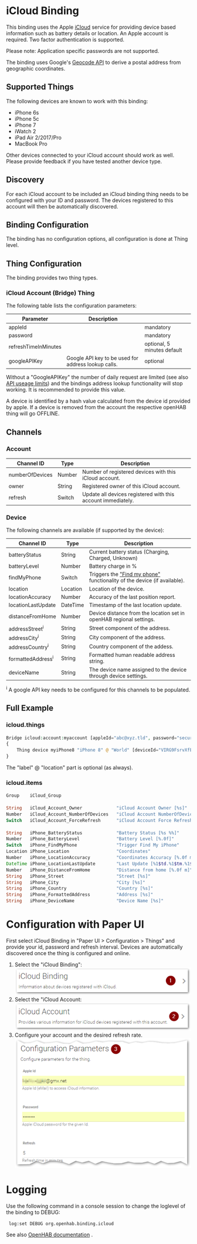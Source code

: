 # iCloud Binding

This binding uses the Apple [iCloud](https://www.apple.com/icloud/) service for providing device based information such as battery details or location.
An Apple account is required. Two factor authentication is supported.

Please note: Application specific passwords are not supported.

The binding uses Google's [Geocode API](https://developers.google.com/maps/documentation/geocoding/) to derive a postal address from geographic coordinates.

## Supported Things

The following devices are known to work with this binding:

* iPhone 6s
* iPhone 5c
* iPhone 7
* iWatch 2
* iPad Air 2/2017/Pro
* MacBook Pro

Other devices connected to your iCloud account should work as well.
Please provide feedback if you have tested another device type.

## Discovery

For each iCloud account to be included an iCloud binding thing needs to be configured with your ID and password.
The devices registered to this account will then be automatically discovered.

## Binding Configuration

The binding has no configuration options, all configuration is done at Thing level.

## Thing Configuration

The binding provides two thing types.

### iCloud Account (Bridge) Thing

The following table lists the configuration parameters:

| Parameter            | Description                                         |                             |
|----------------------|-----------------------------------------------------|-----------------------------|
| appleId              |                                                     | mandatory                   |
| password             |                                                     | mandatory                   |
| refreshTimeInMinutes |                                                     | optional, 5 minutes default |
| googleAPIKey         | Google API key to be used for address lookup calls. | optional                    |

Without a "GoogleAPIKey" the number of daily request are limited (see also [API useage limits](https://developers.google.com/maps/documentation/geocoding/usage-limitsv)) and the bindings address lookup functionality will stop working.
It is recommended to provide this value.

A device is identified by a hash value calculated from the device id provided by apple.
If a device is removed from the account the respective openHAB thing will go OFFLINE.

## Channels

### Account

| Channel ID          | Type   | Description                                                                                               |
|---------------------|--------|-----------------------------------------------------------------------------------------------------------|
| numberOfDevices     | Number | Number of registered devices with this iCloud account.                                                    |
| owner               | String | Registered owner of this iCloud account.                                                                  |
| refresh             | Switch | Update all devices registered with this account immediately.                                              |

### Device

The following channels are available (if supported by the device):

| Channel ID                   | Type     | Description                                                                                                                                 |
|------------------------------|----------|---------------------------------------------------------------------------------------------------------------------------------------------|
| batteryStatus                | String   | Current battery status (Charging, Charged, Unknown)                                                                                         |
| batteryLevel                 | Number   | Battery charge in %                                                                                                                         |
| findMyPhone                  | Switch   | Triggers the ["Find my phone"](https://support.apple.com/explore/find-my-iphone-ipad-mac-watch) functionality of the device (if available). |
| location                     | Location | Location of the device.                                                                                                                     |
| locationAccuracy             | Number   | Accuracy of the last position report.                                                                                                       |
| locationLastUpdate           | DateTime | Timestamp of the last location update.                                                                                                      |
| distanceFromHome             | Number   | Device distance from the location set in openHAB regional settings.                                                                         |
| addressStreet<sup>i</sup>    | String   | Street component of the address.                                                                                                            |
| addressCity<sup>i</sup>      | String   | City component of the address.                                                                                                              |
| addressCountry<sup>i</sup>   | String   | Country component of the addess.                                                                                                            |
| formattedAddress<sup>i</sup> | String   | Formatted human readable address string.                                                                                                    |
| deviceName                   | String   | The device name assigned to the device through device settings.                                                                             |
<sup>i</sup> A google API key needs to be configured for this channels to be populated.

## Full Example

### icloud.things

```php
Bridge icloud:account:myaccount [appleId="abc@xyz.tld", password="secure", refreshTimeInMinutes=5, googleAPIKey="abc123"]
{
    Thing device myiPhone8 "iPhone 8" @ "World" [deviceId="VIRG9FsrvXfE90ewVBA1H5swtwEQePdXVjHq3Si6pdJY2Cjro8QlreHYVGSUzuWV"]
}
```

The "label" @ "location" part is optional (as always).

### icloud.items

```php
Group    iCloud_Group

String   iCloud_Account_Owner             "iCloud Account Owner [%s]"                    (iCloud_Group) {channel="icloud:account:myaccount:owner"}
Number   iCloud_Account_NumberOfDevices   "iCloud Account NumberOfDevices [%d]"          (iCloud_Group) {channel="icloud:account:myaccount:numberOfDevices"}
Switch   iCloud_Account_ForceRefresh      "iCloud Account Force Refresh"                 (iCloud_Group) {channel="icloud:account:myaccount:refresh"}

String   iPhone_BatteryStatus             "Battery Status [%s %%]"             <battery> (iCloud_Group) {channel="icloud:device:myaccount:myiPhone8:batteryStatus"}
Number   iPhone_BatteryLevel              "Battery Level [%.0f]"               <battery> (iCloud_Group) {channel="icloud:device:myaccount:myiPhone8:batteryLevel"}
Switch   iPhone_FindMyPhone               "Trigger Find My iPhone"                       (iCloud_Group) {channel="icloud:device:myaccount:myiPhone8:findMyPhone"}
Location iPhone_Location                  "Coordinates"                                  (iCloud_Group) {channel="icloud:device:myaccount:myiPhone8:location"}
Number   iPhone_LocationAccuracy          "Coordinates Accuracy [%.0f m]"                (iCloud_Group) {channel="icloud:device:myaccount:myiPhone8:locationAccuracy"}
DateTime iPhone_LocationLastUpdate        "Last Update [%1$td.%1$tm.%1$tY, %1$tH:%1$tM]" (iCloud_Group) {channel="icloud:device:myaccount:myiPhone8:locationLastUpdate"}
Number   iPhone_DistanceFromHome          "Distance from home [%.0f m]"                  (iCloud_Group) {channel="icloud:device:myaccount:myiPhone8:distanceFromHome"}
String   iPhone_Street                    "Street [%s]"                                  (iCloud_Group) {channel="icloud:device:myaccount:myiPhone8:addressStreet"}
String   iPhone_City                      "City [%s]"                                    (iCloud_Group) {channel="icloud:device:myaccount:myiPhone8:addressCity"}
String   iPhone_Country                   "Country [%s]"                                 (iCloud_Group) {channel="icloud:device:myaccount:myiPhone8:addressCountry"}
String   iPhone_FormattedAddress          "Address [%s]"                                 (iCloud_Group) {channel="icloud:device:myaccount:myiPhone8:formattedAddress"}
String   iPhone_DeviceName                "Device Name [%s]"                             (iCloud_Group) {channel="icloud:device:myaccount:myiPhone8:deviceName"}
```

# Configuration with Paper UI

First select iCloud Binding in "Paper UI > Configuration > Things" and provide your id, password and refresh interval. Devices are automatically discovered once the thing is configured and online.

1.  Select the "iCloud Binding": ![Select binding](./doc/Config_1.png "Step 1")
2.  Select the "iCloud Account: ![Select bridge](./doc/Config_2.png "Step 2") 
3.  Configure your account and the desired refresh rate. ![Configure](./doc/Config_3.png "Step 3") 

# Logging

Use the following command in a console session to change the loglevel of the binding to DEBUG:

```
 log:set DEBUG org.openhab.binding.icloud
```

See also [OpenHAB documentation](http://docs.openhab.org/administration/logging.html) .